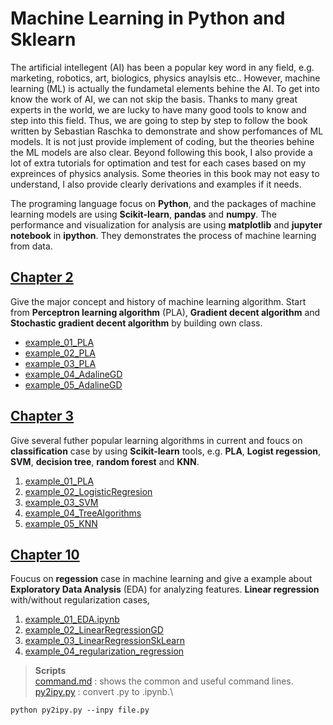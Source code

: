 # Machine Learning in Python and Sklearn
The artificial intellegent (AI) has been a popular key word in any field, e.g. marketing, robotics, art, biologics, physics anaylsis etc.. However, machine learning (ML) is actually the fundametal elements behine the AI. To get into know the work of AI, we can not skip the basis. Thanks to many great experts in the world, we are lucky to have many good tools to know and step into this field. Thus, we are going to step by step to follow the book written by Sebastian Raschka to demonstrate and show perfomances of ML models. It is not just provide implement of coding, but the theories behine the ML models are also clear. Beyond following this book, I also provide a lot of extra tutorials for optimation and test for each cases based on my expreinces of physics analysis. Some theories in this book may not easy to understand, I also provide clearly derivations and examples if it needs.

The programing language focus on **Python**, and the packages of machine learning models are using **Scikit-learn**, **pandas** and **numpy**. The performance and visualization for analysis are using **matplotlib** and **jupyter notebook** in **ipython**. They demonstrates the process of machine learning from data.

## [Chapter 2](Chapter_02)
Give the major concept and history of machine learning algorithm. Start from **Perceptron learning algorithm** (PLA), **Gradient decent algorithm** and **Stochastic gradient decent algorithm** by building own class.
* [example_01_PLA](Chapter_02/example_01_PLA.ipynb)
* [example_02_PLA](Chapter_02/example_02_PLA.ipynb)
* [example_03_PLA](Chapter_02/example_03_PLA.ipynb)
* [example_04_AdalineGD](Chapter_02/example_04_AdalineGD.ipynb)
* [example_05_AdalineGD](Chapter_02/example_05_AdalineGD.ipynb)

## [Chapter 3](Chapter_03)
Give several futher popular learning algorithms in current and foucs on **classification** case by using **Scikit-learn** tools, e.g. **PLA**, **Logist regession**, **SVM**, **decision tree**, **random forest** and **KNN**.
1. [example_01_PLA](Chapter_03/example_01_PLA.ipynb)
2. [example_02_LogisticRegresion](Chapter_03/example_02_LogisticRegresion.ipynb)
3. [example_03_SVM](Chapter_03/example_03_SVM.ipynb)
4. [example_04_TreeAlgorithms](Chapter_03/example_04_TreeAlgorithms.ipynb)
5. [example_05_KNN](Chapter_03/example_05_KNN.ipynb)


## [Chapter 10](Chapter_10)
Foucus on **regession** case in machine learning and give a example about **Exploratory Data Analysis** (EDA) for analyzing features. **Linear regression** with/without regularization cases,  
1. [example_01_EDA.ipynb](Chapter_10/example_01_EDA.ipynb)
2. [example_02_LinearRegressionGD](Chapter_10/example_02_LinearRegressionGD.ipynb)
3. [example_03_LinearRegressionSkLearn](Chapter_10/example_03_LinearRegressionSkLearn.ipynb)
4. [example_04_regularization_regression](Chapter_10/example_04_regularization_regression.ipynb)

> **Scripts** \
> [command.md](command.md) : shows the common and useful command lines. \
> [py2ipy.py](py2ipy.py) : convert .py to .ipynb.\
  ```
  python py2ipy.py --inpy file.py
  ```
